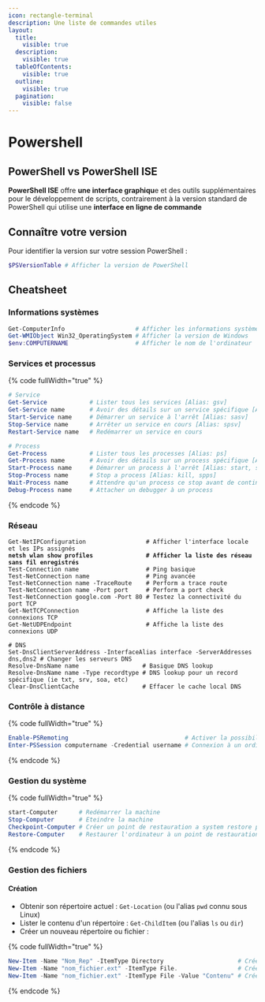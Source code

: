```yaml
---
icon: rectangle-terminal
description: Une liste de commandes utiles
layout:
  title:
    visible: true
  description:
    visible: true
  tableOfContents:
    visible: true
  outline:
    visible: true
  pagination:
    visible: false
---
```


# Powershell

## PowerShell vs PowerShell ISE

**PowerShell ISE** offre **une interface graphiqu**e et des outils supplémentaires pour le développement de scripts, contrairement à la version standard de PowerShell qui utilise une **interface en ligne de commande**

## Connaître votre version

Pour identifier la version sur votre session PowerShell :

```powershell
$PSVersionTable # Afficher la version de PowerShell
```

## Cheatsheet <a href="#information-systeme" id="information-systeme"></a>

### Informations systèmes

```powershell
Get-ComputerInfo                    # Afficher les informations systèmes (version de windows, édition, bios version, etc)
Get-WMIObject Win32_OperatingSystem # Afficher la version de Windows
$env:COMPUTERNAME                   # Afficher le nom de l'ordinateur
```

### Services et processus <a href="#services-et-processus" id="services-et-processus"></a>

{% code fullWidth="true" %}
```powershell
# Service
Get-Service            # Lister tous les services [Alias: gsv]
Get-Service name       # Avoir des détails sur un service spécifique [Alias: gsv]
Start-Service name     # Démarrer un service à l'arrêt [Alias: sasv]
Stop-Service name      # Arrêter un service en cours [Alias: spsv]
Restart-Service name   # Redémarrer un service en cours

# Process
Get-Process            # Lister tous les processes [Alias: ps]
Get-Process name       # Avoir des détails sur un process spécifique [Alias: ps]
Start-Process name     # Démarrer un process à l'arrêt [Alias: start, saps]
Stop-Process name      # Stop a process [Alias: kill, spps]
Wait-Process name      # Attendre qu'un process ce stop avant de continuer
Debug-Process name     # Attacher un debugger à un process
```
{% endcode %}

### Réseau <a href="#reseau" id="reseau"></a>

<pre class="language-powershell" data-full-width="true"><code class="lang-powershell">Get-NetIPConfiguration                 # Afficher l'interface locale et les IPs assignés
<strong>netsh wlan show profiles               # Afficher la liste des réseau sans fil enregistrés
</strong>Test-Connection name                   # Ping basique
Test-NetConnection name                # Ping avancée
Test-NetConnection name -TraceRoute    # Perform a trace route
Test-NetConnection name -Port port     # Perform a port check
Test-NetConnection google.com -Port 80 # Testez la connectivité du port TCP
Get-NetTCPConnection                   # Affiche la liste des connexions TCP
Get-NetUDPEndpoint                     # Affiche la liste des connexions UDP

# DNS
Set-DnsClientServerAddress -InterfaceAlias interface -ServerAddresses dns,dns2 # Changer les serveurs DNS
Resolve-DnsName name                  # Basique DNS lookup
Resolve-DnsName name -Type recordtype # DNS lookup pour un record spécifique (ie txt, srv, soa, etc)
Clear-DnsClientCache                  # Effacer le cache local DNS
</code></pre>

### Contrôle à distance <a href="#controle-a-distance" id="controle-a-distance"></a>

{% code fullWidth="true" %}
```powershell
Enable-PSRemoting                                 # Activer la possibilitée des sessions PowerShell distantes sur la machine locale 
Enter-PSSession computername -Credential username # Connexion à un ordinateur distant
```
{% endcode %}

### Gestion du système <a href="#gestion-du-systeme" id="gestion-du-systeme"></a>

{% code fullWidth="true" %}
```powershell
start-Computer      # Redémarrer la machine
Stop-Computer       # Eteindre la machine
Checkpoint-Computer # Créer un point de restauration a system restore point
Restore-Computer    # Restaurer l'ordinateur à un point de restauration
```
{% endcode %}

### Gestion des fichiers <a href="#gestion-des-fichiers" id="gestion-des-fichiers"></a>

#### Création <a href="#creation" id="creation"></a>

* Obtenir son répertoire actuel : `Get-Location` (ou l'alias `pwd` connu sous Linux)
* Lister le contenu d'un répertoire : `Get-ChildItem` (ou l'alias `ls` ou `dir`)
* Créer un nouveau répertoire ou fichier :

{% code fullWidth="true" %}
```powershell
New-Item -Name "Nom_Rep" -ItemType Directory                     # Créer une répertoire
New-Item -Name "nom_fichier.ext" -ItemType File.                 # Créer un fichier 
New-Item -Name "nom_fichier.ext" -ItemType File -Value "Contenu" # Créer un fichier avec du contenu
```
{% endcode %}

